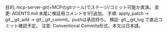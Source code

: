 目的: mcp-server-git(=MCPのgitツール)でステージ/コミット可能か実演。
変更: AGENTS.md 末尾に検証用コメントを1行追加。
手順: apply_patch -> git__git_add -> git__git_commit。pushは承認待ち。
検証: git__git_log で直近コミット確認予定。
注意: Conventional Commits形式、本文は日本語。
